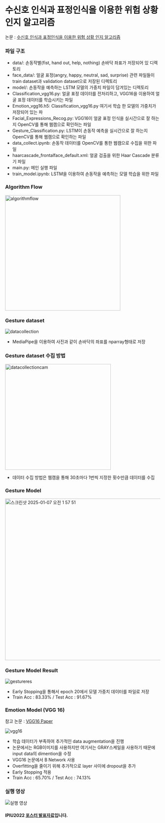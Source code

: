 # 수신호 인식과 표정인식을 이용한 위험 상황 인지 알고리즘

논문 : [수신호 인식과 표정인식을 이용한 위험 상황 인지 알고리즘](https://github.com/user-attachments/files/18320088/IPIU2022_Paper.pdf)

### 파일 구조
 - data/: 손동작별(fist, hand out, help, nothing) 손바닥 좌표가 저장되어 있 디렉토리
 - face_data/: 얼굴 표정(angry, happy, neutral, sad, surprise) 관련 파일들이 train dataset과 validation dataset으로 저장된 디렉토리
 - model/: 손동작을 예측하는 LSTM 모델의 가중치 파일이 담겨있는 디렉토리
 - Classification_vgg16.py: 얼굴 표정 데이터를 전처리하고, VGG16을 이용하여 얼굴 표정 데이터를 학습시키는 파일
 - Emotion_vgg16.h5: Classification_vgg16.py 여기서 학습 한 모델의 가중치가 저장되어 있는 파
 - Facial_Expressions_Recog.py: VGG16이 얼굴 표정 인식을 실시간으로 잘 하는지 OpenCV를 통해 웹캠으로 확인하는 파일
 - Gesture_Classification.py: LSTM이 손동작 예측을 실시간으로 잘 하는지 OpenCV를 통해 웹캠으로 확인하는 파일
 - data_collect.ipynb: 손동작 데이터를 OpenCV를 통한 웹캠으로 수집을 위한 파일
 - haarcascade_frontalface_default.xml: 얼굴 검출을 위한 Haar Cascade 분류기 파일
 - main.py: 메인 실행 파일
 - train_model.ipynb: LSTM을 이용하여 손동작을 예측하는 모델 학습을 위한 파일


### Algorithm Flow

<img width="374" alt="algorithmflow" src="https://github.com/user-attachments/assets/6215ad6c-e0d8-4de8-b3a3-7f6f245d6970" />

### Gesture dataset

![datacollection](https://github.com/user-attachments/assets/c4cbacd5-032b-48b4-bca7-8901911d0198)

 - MediaPipe을 이용하여 사진과 같이 손바닥의 좌표를 nparray형태로 저장

### Gesture dataset 수집 방법

<img width="343" alt="datacollectioncam" src="https://github.com/user-attachments/assets/6d1cd9c6-6609-4cb1-8745-9ebe15bcc504" />

 - 데이터 수집 방법은 웹캠을 통해 30초마다 1번씩 지정한 횟수만큼 데이터를 수집

### Gesture Model

<img width="524" alt="스크린샷 2025-01-07 오전 1 57 51" src="https://github.com/user-attachments/assets/6c52adbc-777d-45ea-a8c3-cc76a57b6984" />

### Gesture Model Result
![gestureres](https://github.com/user-attachments/assets/083083b6-01a1-450b-8234-af5096d90e89)

 - Early Stopping을 통해서 epoch 20에서 모델 가중치 데이터를 파일로 저장
 - Train Acc : 83.33% / Test Acc : 91.67%

### Emotion Model (VGG 16)

참고 논문 : [VGG16 Paper](https://arxiv.org/pdf/1409.1556)

![vgg16](https://github.com/user-attachments/assets/7ef877ef-f514-4e9f-98bb-8430327e15cc)

 - 학습 데이터가 부족하여 추가적인 data augmentation을 진행
 - 논문에서는 RGB이미지를 사용하지만 여기서는 GRAY스케일을 사용하기 때문에 input data의 dimention을 수정
 - VGG16 논문에서 B Network 사용
 - Overfitting을 줄이기 위해 추가적으로 layer 사이에 dropout을 추가
 - Early Stopping 적용
 - Train Acc : 65.70% / Test Acc : 74.13%

### 실행 영상
![실행 영상](https://github.com/user-attachments/assets/6fc9590a-8b57-4e77-9561-9ac9f56d3b71)


#### IPIU2022 [포스터 발표자료](https://github.com/user-attachments/files/18322680/IPIU2022_.pdf)입니다.

